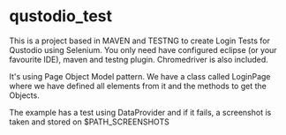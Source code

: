 # qustodio_test

This is a project based in MAVEN and TESTNG to create Login Tests for Qustodio using Selenium. You only need have configured eclipse (or your favourite IDE), maven and testng plugin. Chromedriver is also included.

It's using Page Object Model pattern. We have a class called LoginPage where we have defined all elements from it and the methods to get the Objects.

The example has a test using DataProvider and if it fails, a screenshot is taken and stored on $PATH_SCREENSHOTS

